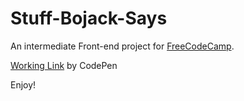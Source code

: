 # Stuff-Bojack-Says
An intermediate Front-end project for [FreeCodeCamp](https://www.freecodecamp.org/challenges/build-a-random-quote-machine).

[Working Link](https://codepen.io/thisiswhale/pen/goZaJK) by CodePen

Enjoy!
